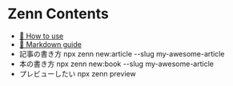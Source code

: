 # Zenn Contents

* [📘 How to use](https://zenn.dev/zenn/articles/zenn-cli-guide)
* [📘 Markdown guide](https://zenn.dev/zenn/articles/markdown-guide)
* 記事の書き方 npx zenn new:article --slug my-awesome-article
* 本の書き方 npx zenn new:book --slug my-awesome-article
* プレビューしたい npx zenn preview